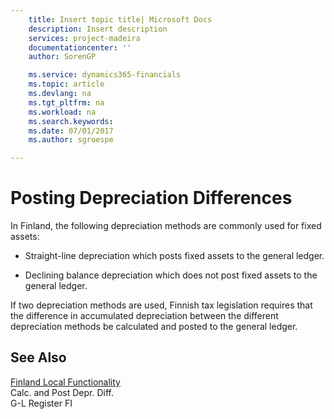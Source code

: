 ```yaml
---
    title: Insert topic title| Microsoft Docs
    description: Insert description
    services: project-madeira
    documentationcenter: ''
    author: SorenGP

    ms.service: dynamics365-financials
    ms.topic: article
    ms.devlang: na
    ms.tgt_pltfrm: na
    ms.workload: na
    ms.search.keywords:
    ms.date: 07/01/2017
    ms.author: sgroespe

---
```

# Posting Depreciation Differences
In Finland, the following depreciation methods are commonly used for fixed assets:  
  
-   Straight-line depreciation which posts fixed assets to the general ledger.  
  
-   Declining balance depreciation which does not post fixed assets to the general ledger.  
  
 If two depreciation methods are used, Finnish tax legislation requires that the difference in accumulated depreciation between the different depreciation methods be calculated and posted to the general ledger.  
  
## See Also  
 [Finland Local Functionality](../finland-local-functionality.md)   
 Calc. and Post Depr. Diff.   
 G-L Register FI